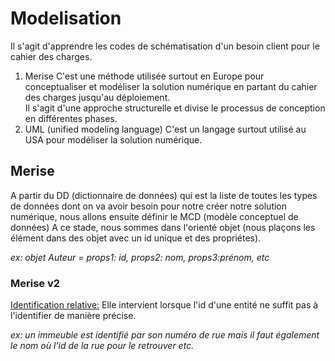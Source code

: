 # Modelisation

Il s'agit d'apprendre les codes de schématisation d'un besoin client pour le cahier des charges.

1. Merise
   C'est une méthode utilisée surtout en Europe pour conceptualiser et modéliser la solution numérique en partant du cahier des charges jusqu'au déploiement.  
   Il s'agit d'une approche structurelle et divise le processus de conception en différentes phases.
   <br>
2. UML (unified modeling language)
   C'est un langage surtout utilisé au USA pour modéliser la solution numérique.

## Merise

A partir du DD (dictionnaire de données) qui est la liste de toutes les types de données dont on va avoir besoin pour notre créer notre solution numérique, nous allons ensuite définir le MCD (modèle conceptuel de données)
A ce stade, nous sommes dans l'orienté objet (nous plaçons les élément dans des objet avec un id unique et des propriétes).

_ex: objet Auteur = props1: id, props2: nom, props3:prénom, etc_

### Merise v2

<u>Identification relative:</u>
Elle intervient lorsque l'id d'une entité ne suffit pas à l'identifier de manière précise.

_ex: un immeuble est identifié par son numéro de rue mais il faut également le nom où l'id de la rue pour le retrouver etc._
